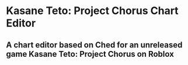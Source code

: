 # Kasane Teto: Project Chorus Chart Editor

## A chart editor based on Ched for an unreleased game Kasane Teto: Project Chorus on Roblox
